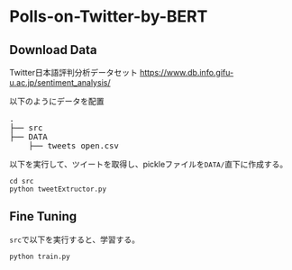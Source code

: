 # Polls-on-Twitter-by-BERT

## Download Data
Twitter日本語評判分析データセット
https://www.db.info.gifu-u.ac.jp/sentiment_analysis/

以下のようにデータを配置
<pre>
.
├── src
├── DATA
    ├── tweets_open.csv
</pre>

以下を実行して、ツイートを取得し、pickleファイルを`DATA/`直下に作成する。
```
cd src
python tweetExtructor.py
```

## Fine Tuning
`src`で以下を実行すると、学習する。
```
python train.py
```
